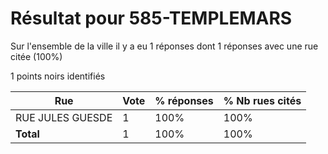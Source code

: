 # Résultat pour 585-TEMPLEMARS

Sur l'ensemble de la ville il y a eu 1 réponses dont 1 réponses avec une rue citée (100%)

1 points noirs identifiés

| Rue | Vote | % réponses | % Nb rues cités|
|-----|------|------------|----------------|
| RUE JULES GUESDE | 1 | 100% | 100%|
| **Total** | 1 | 100% | 100%|
